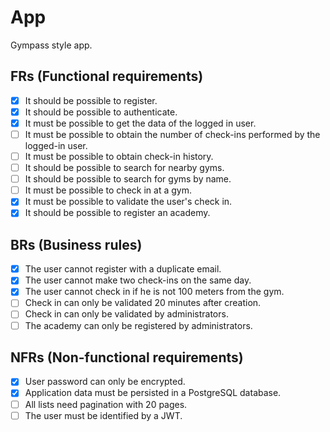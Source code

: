# App

Gympass style app.

## FRs (Functional requirements)

- [x] It should be possible to register.
- [x] It should be possible to authenticate.
- [x] It must be possible to get the data of the logged in user.
- [ ] It must be possible to obtain the number of check-ins performed by the logged-in user.
- [ ] It must be possible to obtain check-in history.
- [ ] It should be possible to search for nearby gyms.
- [ ] It should be possible to search for gyms by name.
- [ ] It must be possible to check in at a gym.
- [x] It must be possible to validate the user's check in.
- [x] It should be possible to register an academy.

## BRs (Business rules)

- [x] The user cannot register with a duplicate email.
- [x] The user cannot make two check-ins on the same day.
- [x] The user cannot check in if he is not 100 meters from the gym.
- [ ] Check in can only be validated 20 minutes after creation.
- [ ] Check in can only be validated by administrators.
- [ ] The academy can only be registered by administrators.

## NFRs (Non-functional requirements)

- [x] User password can only be encrypted.
- [x] Application data must be persisted in a PostgreSQL database.
- [ ] All lists need pagination with 20 pages.
- [ ] The user must be identified by a JWT.
